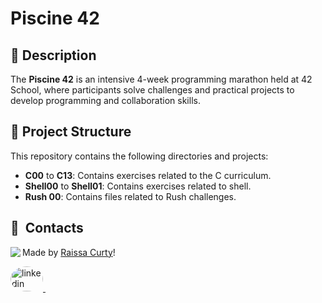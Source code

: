 # Piscine 42

## 🌊 Description

The **Piscine 42** is an intensive 4-week programming marathon held at 42 School, where participants solve challenges and practical projects to develop programming and collaboration skills.

## 📁 Project Structure

This repository contains the following directories and projects:

- **C00** to **C13**: Contains exercises related to the C curriculum.
- **Shell00** to **Shell01**: Contains exercises related to shell.
- **Rush 00**: Contains files related to Rush challenges.

## 💬 &nbsp;Contacts
<img align="left" src="https://avatars.githubusercontent.com/curtyraissa?size=100">

Made by [Raissa Curty](https://github.com/curtyraissa)!

<a href="https://www.linkedin.com/in/raissa-curty/" target="_blank">
    <img style="border-radius:50%;" src="https://raw.githubusercontent.com/maurodesouza/profile-readme-generator/master/src/assets/icons/social/linkedin/default.svg" width="52" height="40" alt="linkedin logo"  />
</a>&nbsp;
